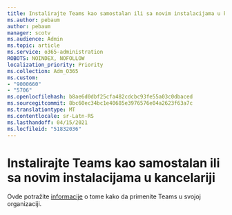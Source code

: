 ```yaml
---
title: Instalirajte Teams kao samostalan ili sa novim instalacijama u kancelariji
ms.author: pebaum
author: pebaum
manager: scotv
ms.audience: Admin
ms.topic: article
ms.service: o365-administration
ROBOTS: NOINDEX, NOFOLLOW
localization_priority: Priority
ms.collection: Adm_O365
ms.custom:
- "9000660"
- "5706"
ms.openlocfilehash: b8ae6d0dbf25cfa482cdcbc93fe55a03c0dbaced
ms.sourcegitcommit: 8bc60ec34bc1e40685e3976576e04a2623f63a7c
ms.translationtype: MT
ms.contentlocale: sr-Latn-RS
ms.lasthandoff: 04/15/2021
ms.locfileid: "51832036"
---
```

# <a name="install-teams-as-standalone-or-with-new-office-installs"></a>Instalirajte Teams kao samostalan ili sa novim instalacijama u kancelariji

Ovde potražite [informacije](https://docs.microsoft.com/alchemyinsights/installing-teams-as-standalone-or-with-new-existing-office-installs) o tome kako da primenite Teams u svojoj organizaciji.

